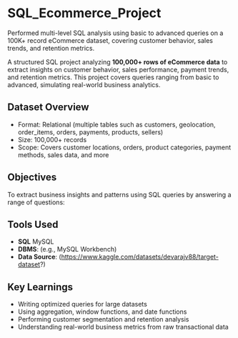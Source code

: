 # SQL_Ecommerce_Project
Performed multi-level SQL analysis using basic to advanced queries on a 100K+ record eCommerce dataset, covering customer behavior, sales trends, and retention metrics.

A structured SQL project analyzing **100,000+ rows of eCommerce data** to extract insights on customer behavior, sales performance, payment trends, and retention metrics. This project covers queries ranging from basic to advanced, simulating real-world business analytics.


##  Dataset Overview

- Format: Relational (multiple tables such as customers, geolocation, order_items, orders, payments, products, sellers)
- Size: 100,000+ records
- Scope: Covers customer locations, orders, product categories, payment methods, sales data, and more

##  Objectives

To extract business insights and patterns using SQL queries by answering a range of questions:

##  Tools Used

- **SQL**  MySQL
- **DBMS**: (e.g., MySQL Workbench)
- **Data Source**: (https://www.kaggle.com/datasets/devarajv88/target-dataset?)

##  Key Learnings

- Writing optimized queries for large datasets  
- Using aggregation, window functions, and date functions  
- Performing customer segmentation and retention analysis  
- Understanding real-world business metrics from raw transactional data  


